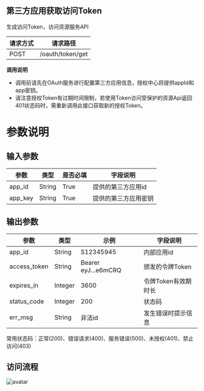 ## 第三方应用获取访问Token
生成访问Token，访问资源服务API

请求方式 | 请求路径
---|---
POST | /oauth/token/get

**调用说明**
* 调用前请先在OAuth服务进行配置第三方应用信息，授权中心将提供appId和app密钥。
* 请注意授权Token有过期时间限制，若使用Token访问受保护的资源Api返回401状态码时，需重新调用此接口获取新的授权Token。

# 参数说明
## 输入参数
参数 | 类型 | 是否必填  | 字段说明  
---|---|---|---
app_id | String | True | 提供的第三方应用id
app_key | String | True | 提供的第三方应用密钥

## 输出参数
参数 | 类型 | 示例 | 字段说明 | 
---|---|---|---
app_id | String | S12345945 | 内部应用id | 
access_token | String | Bearer eyJ...e6mCRQ | 颁发的令牌Token
expires_in | Integer | 3600 | 令牌Token有效期时长
status_code | Integer | 200 | 状态码
err_msg | String | 非法id |发生错误时提示信息 

常用状态码：正常(200)、错误请求(400)、服务错误(500)、未授权(401)、禁止访问(403)

## 访问流程
![avatar](https://eumengman.blsct.com/Oauth%E6%B5%81%E7%A8%8B.png)
